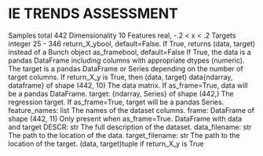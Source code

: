# IE TRENDS ASSESSMENT
Samples total 442
Dimensionality 10
Features real, -.2 < x < .2
Targets integer 25 - 346
return_X_ybool, default=False.
  If True, returns (data, target) instead of a Bunch object
as_framebool, default=False
  If True, the data is a pandas DataFrame including columns with appropriate dtypes (numeric). The target is a pandas DataFrame or Series depending on the number of   target columns. If return_X_y is True, then (data, target)
  data{ndarray, dataframe} of shape (442, 10)
The data matrix. If as_frame=True, data will be a pandas DataFrame.
target: {ndarray, Series} of shape (442,)
The regression target. If as_frame=True, target will be a pandas Series.
feature_names: list
The names of the dataset columns.
frame: DataFrame of shape (442, 11)
Only present when as_frame=True. DataFrame with data and target
DESCR: str
The full description of the dataset.
data_filename: str
The path to the location of the data.
target_filename: str
The path to the location of the target.
(data, target)tuple if return_X_y is True
